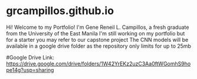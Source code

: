 # grcampillos.github.io

Hi! Welcome to my Portfolio! 
I'm Gene Reneil L. Campillos, a fresh graduate from the University of the East Manila
I'm still working on my portfolio but for a starter you may refer to our capstone project
The CNN models will be available in a google drive folder as the repository only limits for up to 25mb

#Google Drive Link: https://drive.google.com/drive/folders/1W42YrEKz2uzC3Aa0ftWGomhS9hope14g?usp=sharing
#
#
